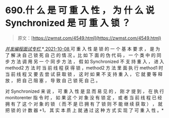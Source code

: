 <!--yml
category: 未分类
date: 0001-01-01 00:00:00
--->

# 690.什 么 是 可 重 入 性 ， 为 什 么 说 Synchronized 是 可 重 入 锁 ？

> 原文：[https://zwmst.com/4549.html](https://zwmst.com/4549.html)

   [ *并发编程面试专栏* ](https://zwmst.com/%e5%b9%b6%e5%8f%91%e7%bc%96%e7%a8%8b%e9%9d%a2%e8%af%95%e4%b8%93%e6%a0%8f)*[ <time datetime="2021-10-09T00:09:38+08:00"> 2021-10-08 </time> ](https://zwmst.com/4549.html)  可 重 入 性 是 锁 的 一 个 基 本 要 求 ， 是 为 了 解 决 自 己 锁 死 自 己 的 情 况 。比 如 下 面 的 伪 代 码 ， 一 个 类 中 的 同 步 方 法 调 用 另 一 个 同 步 方 法 ， 假 如 Synchronized 不 支 持 重 入 ， 进 入 method2 方 法 时 当 前 线 程 获 得 锁 ，method2 方 法 里 面 执 行 method1 时 当 前 线 程 又 要 去 尝 试 获 取 锁 ， 这 时 如 果 不 支 持 重 入 ， 它 就 要 等 释 放 ， 把 自 己 阻 塞 ， 导 致 自 己 锁 死 自 己 。

对 Synchronized 来 说 ， 可 重 入 性 是 显 而 易 见 的 ， 刚 才 提 到 ， 在 执 行 monitorenter 指 令 时 ， 如 果 这 个 对 象 没 有 锁 定 ， 或 者 当 前 线 程 已 经 拥 有 了 这 个 对 象 的 锁 （ 而 不 是 已 拥 有 了 锁 则 不 能 继 续 获 取 ） ， 就 把 锁 的 计 数 器 +1， 其 实 本 质 上 就 通 过 这 种 方 式 实 现 了 可 重 入 性 。*